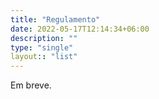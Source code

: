 ```yaml
---
title: "Regulamento"
date: 2022-05-17T12:14:34+06:00
description: ""
type: "single"
layout:: "list"
---
```


Em breve.